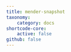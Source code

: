 ```yaml
---
title: mender-snapshot
taxonomy:
    category: docs
shortcode-core:
    active: false
github: false
---
```

